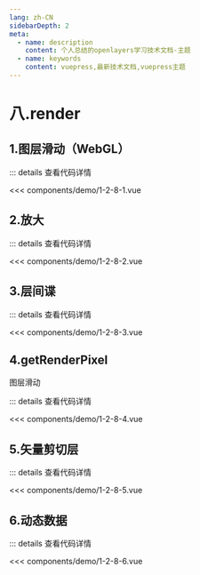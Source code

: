 ```yaml
---
lang: zh-CN
sidebarDepth: 2
meta:
  - name: description
    content: 个人总结的openlayers学习技术文档-主题
  - name: keywords
    content: vuepress,最新技术文档,vuepress主题
---
```


# 八.render

## 1.图层滑动（WebGL）

  <Container url="https://zhoubichuan.com/resume/?type=openlayers&name=1-2-8-1.vue" />

::: details 查看代码详情

<<< components/demo/1-2-8-1.vue

## 2.放大

  <Container url="https://zhoubichuan.com/resume/?type=openlayers&name=1-2-8-2.vue" />

::: details 查看代码详情

<<< components/demo/1-2-8-2.vue

## 3.层间谍

  <Container url="https://zhoubichuan.com/resume/?type=openlayers&name=1-2-8-3.vue" />

::: details 查看代码详情

<<< components/demo/1-2-8-3.vue

## 4.getRenderPixel

图层滑动

  <Container url="https://zhoubichuan.com/resume/?type=openlayers&name=1-2-8-4.vue" />

::: details 查看代码详情

<<< components/demo/1-2-8-4.vue

## 5.矢量剪切层

  <Container url="https://zhoubichuan.com/resume/?type=openlayers&name=1-2-8-5.vue" />

::: details 查看代码详情

<<< components/demo/1-2-8-5.vue

## 6.动态数据

  <Container url="https://zhoubichuan.com/resume/?type=openlayers&name=1-2-8-6.vue" />

::: details 查看代码详情

<<< components/demo/1-2-8-6.vue
